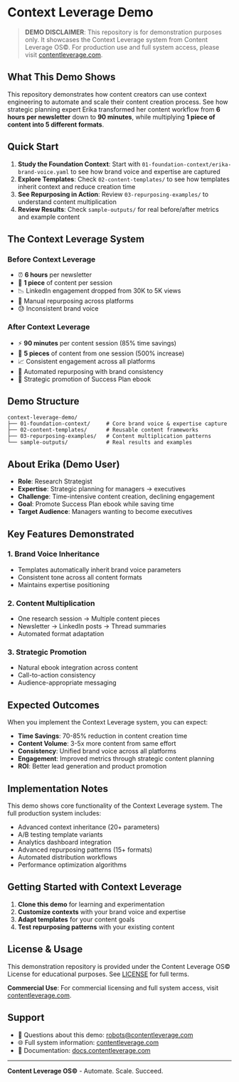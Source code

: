 # Context Leverage Demo

> **DEMO DISCLAIMER**: This repository is for demonstration purposes only. It showcases the Context Leverage system from Content Leverage OS©. For production use and full system access, please visit [contentleverage.com](https://flourishing-stardust-05a9f2.netlify.app/).

## What This Demo Shows

This repository demonstrates how content creators can use context engineering to automate and scale their content creation process. See how strategic planning expert Erika transformed her content workflow from **6 hours per newsletter** down to **90 minutes**, while multiplying **1 piece of content into 5 different formats**.

## Quick Start

1. **Study the Foundation Context**: Start with `01-foundation-context/erika-brand-voice.yaml` to see how brand voice and expertise are captured
2. **Explore Templates**: Check `02-content-templates/` to see how templates inherit context and reduce creation time
3. **See Repurposing in Action**: Review `03-repurposing-examples/` to understand content multiplication
4. **Review Results**: Check `sample-outputs/` for real before/after metrics and example content

## The Context Leverage System

### Before Context Leverage
- ⏰ **6 hours** per newsletter
- 📝 **1 piece** of content per session
- 📉 LinkedIn engagement dropped from 30K to 5K views
- 🔄 Manual repurposing across platforms
- 😓 Inconsistent brand voice

### After Context Leverage
- ⚡ **90 minutes** per content session (85% time savings)
- 🚀 **5 pieces** of content from one session (500% increase)
- 📈 Consistent engagement across all platforms
- 🤖 Automated repurposing with brand consistency
- 🎯 Strategic promotion of Success Plan ebook

## Demo Structure

```
context-leverage-demo/
├── 01-foundation-context/     # Core brand voice & expertise capture
├── 02-content-templates/      # Reusable content frameworks
├── 03-repurposing-examples/   # Content multiplication patterns
└── sample-outputs/            # Real results and examples
```

## About Erika (Demo User)

- **Role**: Research Strategist
- **Expertise**: Strategic planning for managers → executives
- **Challenge**: Time-intensive content creation, declining engagement
- **Goal**: Promote Success Plan ebook while saving time
- **Target Audience**: Managers wanting to become executives

## Key Features Demonstrated

### 1. Brand Voice Inheritance
- Templates automatically inherit brand voice parameters
- Consistent tone across all content formats
- Maintains expertise positioning

### 2. Content Multiplication
- One research session → Multiple content pieces
- Newsletter → LinkedIn posts → Thread summaries
- Automated format adaptation

### 3. Strategic Promotion
- Natural ebook integration across content
- Call-to-action consistency
- Audience-appropriate messaging

## Expected Outcomes

When you implement the Context Leverage system, you can expect:

- **Time Savings**: 70-85% reduction in content creation time
- **Content Volume**: 3-5x more content from same effort  
- **Consistency**: Unified brand voice across all platforms
- **Engagement**: Improved metrics through strategic content planning
- **ROI**: Better lead generation and product promotion

## Implementation Notes

This demo shows core functionality of the Context Leverage system. The full production system includes:

- Advanced context inheritance (20+ parameters)
- A/B testing template variants
- Analytics dashboard integration
- Advanced repurposing patterns (15+ formats)
- Automated distribution workflows
- Performance optimization algorithms

## Getting Started with Context Leverage

1. **Clone this demo** for learning and experimentation
2. **Customize contexts** with your brand voice and expertise
3. **Adapt templates** for your content goals
4. **Test repurposing patterns** with your existing content

## License & Usage

This demonstration repository is provided under the Content Leverage OS© License for educational purposes. See [LICENSE](LICENSE) for full terms.

**Commercial Use**: For commercial licensing and full system access, visit [contentleverage.com](https://flourishing-stardust-05a9f2.netlify.app/).

## Support

- 📧 Questions about this demo: [robots@contentleverage.com](mailto:robots@contentleverage.com)
- 🌐 Full system information: [contentleverage.com](https://flourishing-stardust-05a9f2.netlify.app/)
- 📖 Documentation: [docs.contentleverage.com](https://flourishing-stardust-05a9f2.netlify.app/)

---

**Content Leverage OS©** - Automate. Scale. Succeed.